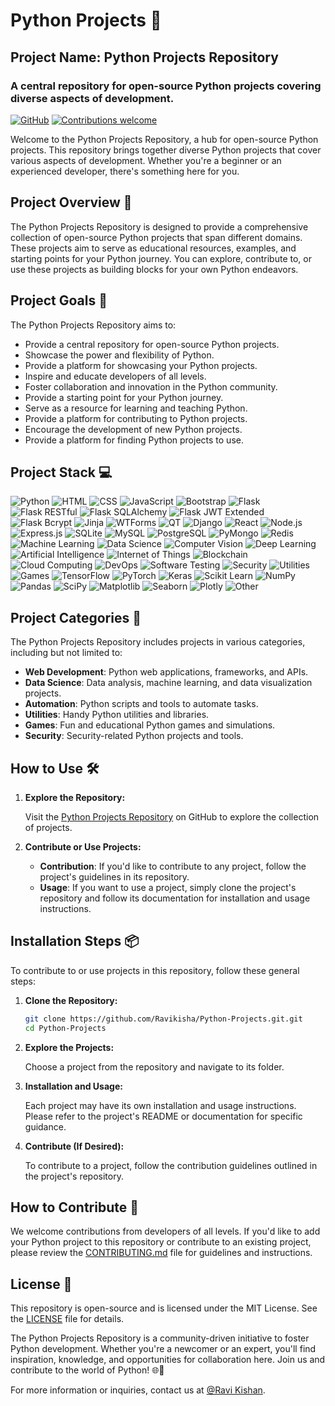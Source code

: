 # Python Projects 🐍

## Project Name: Python Projects Repository

### A central repository for open-source Python projects covering diverse aspects of development.

[![GitHub](https://img.shields.io/badge/GitHub-Repository-green)](https://github.com/your-username/python-projects)
[![Contributions welcome](https://img.shields.io/badge/Contributions-Welcome-brightgreen.svg)](CONTRIBUTING.md)

Welcome to the Python Projects Repository, a hub for open-source Python projects. This repository brings together diverse Python projects that cover various aspects of development. Whether you're a beginner or an experienced developer, there's something here for you.

## Project Overview 🚀

The Python Projects Repository is designed to provide a comprehensive collection of open-source Python projects that span different domains. These projects aim to serve as educational resources, examples, and starting points for your Python journey. You can explore, contribute to, or use these projects as building blocks for your own Python endeavors.

## Project Goals 🎯
The Python Projects Repository aims to:
- Provide a central repository for open-source Python projects.
- Showcase the power and flexibility of Python.
- Provide a platform for showcasing your Python projects.
- Inspire and educate developers of all levels.
- Foster collaboration and innovation in the Python community.
- Provide a starting point for your Python journey.
- Serve as a resource for learning and teaching Python.
- Provide a platform for contributing to Python projects.
- Encourage the development of new Python projects.
- Provide a platform for finding Python projects to use.

## Project Stack 💻
<p align="left">
    <img src="https://img.shields.io/badge/Python-3.9.6-yellow?style=for-the-badge&logo=python" alt="Python" />
    <img src="https://img.shields.io/badge/HTML-5-orange?style=for-the-badge&logo=html5" alt="HTML" />
    <img src="https://img.shields.io/badge/CSS-3-blue?style=for-the-badge&logo=css3" alt="CSS" />
    <img src="https://img.shields.io/badge/JavaScript-ES6-yellow?style=for-the-badge&logo=javascript" alt="JavaScript" />
    <img src="https://img.shields.io/badge/Bootstrap-5.0.2-purple?style=for-the-badge&logo=bootstrap" alt="Bootstrap" />
    <img src="https://img.shields.io/badge/Flask-2.0.1-black?style=for-the-badge&logo=flask" alt="Flask" />
    <img src="https://img.shields.io/badge/Flask RESTful-0.3.9-red?style=for-the-badge&logo=flaskrestful" alt="Flask RESTful" />
    <img src="https://img.shields.io/badge/Flask SQLAlchemy-2.5.1-orange?style=for-the-badge&logo=flasksqlalchemy" alt="Flask SQLAlchemy" />
    <img src="https://img.shields.io/badge/Flask JWT Extended-4.2.3-yellow?style=for-the-badge&logo=flaskjwtextended" alt="Flask JWT Extended" />
    <img src="https://img.shields.io/badge/Flask Bcrypt-0.7.1-blue?style=for-the-badge&logo=flaskbcrypt" alt="Flask Bcrypt" />
    <img src="https://img.shields.io/badge/Jinja-3.0.1-green?style=for-the-badge&logo=jinja" alt="Jinja" />
    <img src="https://img.shields.io/badge/WTForms-2.3.3-red?style=for-the-badge&logo=wtforms" alt="WTForms" />
    <img src="https://img.shields.io/badge/QT-5.15.2-orange?style=for-the-badge&logo=qt" alt="QT" />
    <img src="https://img.shields.io/badge/Django-3.2.5-green?style=for-the-badge&logo=django" alt="Django" />
    <img src="https://img.shields.io/badge/React-17.0.2-blue?style=for-the-badge&logo=react" alt="React" />
    <img src="https://img.shields.io/badge/Node.js-14.17.3-green?style=for-the-badge&logo=node.js" alt="Node.js" />
    <img src="https://img.shields.io/badge/Express.js-4.17.1-black?style=for-the-badge&logo=express" alt="Express.js" />
    <img src="https://img.shields.io/badge/SQLite-3.36.0-blue?style=for-the-badge&logo=sqlite" alt="SQLite" />
    <img src="https://img.shields.io/badge/MySQL-8.0.26-orange?style=for-the-badge&logo=mysql" alt="MySQL" />
    <img src="https://img.shields.io/badge/PostgreSQL-13.3-blue?style=for-the-badge&logo=postgresql" alt="PostgreSQL" />
    <img src="https://img.shields.io/badge/PyMongo-3.12.0-green?style=for-the-badge&logo=pymongo" alt="PyMongo" />
    <img src="https://img.shields.io/badge/Redis-3.5.3-red?style=for-the-badge&logo=redis" alt="Redis" />
    <img src="https://img.shields.io/badge/Machine Learning-1.0.1-yellow?style=for-the-badge&logo=machinelearning" alt="Machine Learning" />
    <img src="https://img.shields.io/badge/Data Science-1.0.1-blue?style=for-the-badge&logo=datascience" alt="Data Science" />
    <img src="https://img.shields.io/badge/Computer Vision-1.0.1-green?style=for-the-badge&logo=computervision" alt="Computer Vision" />
    <img src="https://img.shields.io/badge/Deep Learning-1.0.1-red?style=for-the-badge&logo=deeplearning" alt="Deep Learning" />
    <img src="https://img.shields.io/badge/Artificial Intelligence-1.0.1-orange?style=for-the-badge&logo=artificialintelligence" alt="Artificial Intelligence" />
    <img src="https://img.shields.io/badge/Internet of Things-1.0.1-yellow?style=for-the-badge&logo=internetofthings" alt="Internet of Things" />
    <img src="https://img.shields.io/badge/Blockchain-1.0.1-blue?style=for-the-badge&logo=blockchain" alt="Blockchain" />
    <img src="https://img.shields.io/badge/Cloud Computing-1.0.1-green?style=for-the-badge&logo=cloudcomputing" alt="Cloud Computing" />
    <img src="https://img.shields.io/badge/DevOps-1.0.1-red?style=for-the-badge&logo=devops" alt="DevOps" />
    <img src="https://img.shields.io/badge/Software Testing-1.0.1-orange?style=for-the-badge&logo=softwaretesting" alt="Software Testing" />
    <img src="https://img.shields.io/badge/Security-1.0.1-yellow?style=for-the-badge&logo=security" alt="Security" />
    <img src="https://img.shields.io/badge/Utilities-1.0.1-blue?style=for-the-badge&logo=utilities" alt="Utilities" />
    <img src="https://img.shields.io/badge/Games-1.0.1-green?style=for-the-badge&logo=games" alt="Games" />
    <img src="https://img.shields.io/badge/TensorFlow-2.5.0-red?style=for-the-badge&logo=tensorflow" alt="TensorFlow" />
    <img src="https://img.shields.io/badge/PyTorch-1.9.0-orange?style=for-the-badge&logo=pytorch" alt="PyTorch" />
    <img src="https://img.shields.io/badge/Keras-2.4.3-yellow?style=for-the-badge&logo=keras" alt="Keras" />
    <img src="https://img.shields.io/badge/Scikit Learn-0.24.2-blue?style=for-the-badge&logo=scikitlearn" alt="Scikit Learn" />
    <img src="https://img.shields.io/badge/NumPy-1.21.1-green?style=for-the-badge&logo=numpy" alt="NumPy" />
    <img src="https://img.shields.io/badge/Pandas-1.3.1-red?style=for-the-badge&logo=pandas" alt="Pandas" />
    <img src="https://img.shields.io/badge/SciPy-1.7.1-orange?style=for-the-badge&logo=scipy" alt="SciPy" />
    <img src="https://img.shields.io/badge/Matplotlib-3.4.2-yellow?style=for-the-badge&logo=matplotlib" alt="Matplotlib" />
    <img src="https://img.shields.io/badge/Seaborn-0.11.1-blue?style=for-the-badge&logo=seaborn" alt="Seaborn" />
    <img src="https://img.shields.io/badge/Plotly-5.1.0-green?style=for-the-badge&logo=plotly" alt="Plotly" />
    <img src="https://img.shields.io/badge/Other-1.0.1-red?style=for-the-badge&logo=other" alt="Other" />

    
</p>

## Project Categories 🌟

The Python Projects Repository includes projects in various categories, including but not limited to:

- **Web Development**: Python web applications, frameworks, and APIs.
- **Data Science**: Data analysis, machine learning, and data visualization projects.
- **Automation**: Python scripts and tools to automate tasks.
- **Utilities**: Handy Python utilities and libraries.
- **Games**: Fun and educational Python games and simulations.
- **Security**: Security-related Python projects and tools.

## How to Use 🛠️

1. **Explore the Repository:**

   Visit the [Python Projects Repository](https://github.com/Ravikisha/Python-Projects.git) on GitHub to explore the collection of projects.

2. **Contribute or Use Projects:**

   - **Contribution**: If you'd like to contribute to any project, follow the project's guidelines in its repository.
   - **Usage**: If you want to use a project, simply clone the project's repository and follow its documentation for installation and usage instructions.

## Installation Steps 📦

To contribute to or use projects in this repository, follow these general steps:

1. **Clone the Repository:**

   ```bash
   git clone https://github.com/Ravikisha/Python-Projects.git.git
   cd Python-Projects
   ```

2. **Explore the Projects:**

   Choose a project from the repository and navigate to its folder.

3. **Installation and Usage:**

   Each project may have its own installation and usage instructions. Please refer to the project's README or documentation for specific guidance.

4. **Contribute (If Desired):**

   To contribute to a project, follow the contribution guidelines outlined in the project's repository.

## How to Contribute 🤝

We welcome contributions from developers of all levels. If you'd like to add your Python project to this repository or contribute to an existing project, please review the [CONTRIBUTING.md](CONTRIBUTING.md) file for guidelines and instructions.

## License 📜

This repository is open-source and is licensed under the MIT License. See the [LICENSE](LICENSE) file for details.

The Python Projects Repository is a community-driven initiative to foster Python development. Whether you're a newcomer or an expert, you'll find inspiration, knowledge, and opportunities for collaboration here. Join us and contribute to the world of Python! 🌐🐍

For more information or inquiries, contact us at [@Ravi Kishan](mailto:ravikishan63392@gmail.com).